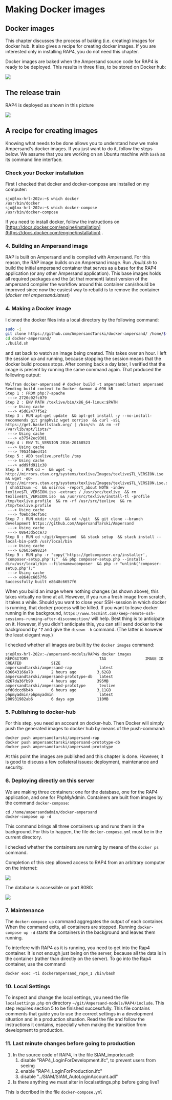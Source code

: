 # Making Docker images

## Docker images

This chapter discusses the process of baking \(i.e. creating\) images for docker hub. It also gives a recipe for creating docker images. If you are interested only in installing RAP4, you do not need this chapter.

Docker images are baked when the Ampersand source code for RAP4 is ready to be deployed. This results in three files, to be stored on Docker hub:

![](../.gitbook/assets/docker-store.png)

## The release train

RAP4 is deployed as shown in this picture

![](../.gitbook/assets/release-train-rap3.png)

## A recipe for creating images

Knowing what needs to be done allows you to understand how we make Ampersand's docker images. If you just want to do it, follow the steps below. We assume that you are working on an Ubuntu machine with `bash` as its command line interface.

### Check your Docker installation

First I checked that docker and docker-compose are installed on my computer:

```text
sjo@lnx-hrl-202v:~$ which docker
/usr/bin/docker
sjo@lnx-hrl-202v:~$ which docker-compose
/usr/bin/docker-compose
```

If you need to install docker, follow the instructions on [https://docs.docker.com/engine/installation](https://docs.docker.com/engine/installation) .

### 4. Building an Ampersand image

RAP is built on Ampersand and is compiled with Ampersand. For this reason, the RAP image builds on an Ampersand image. Run _./build.sh_ to build the initial ampersand container that serves as a base for the RAP4 application \(or any other Ampersand application\). This base images holds all required packages and the \(at that moment\) latest version of the ampersand compiler the workflow around this container can/should be improved since now the easiest way to rebuild is to remove the container \(_docker rmi ampersand:latest_\)

### 4. Making a Docker image

I cloned the docker files into a local directory  by the following command:

```bash
sudo -i
git clone https://github.com/AmpersandTarski/docker-ampersand/ /home/$(whoami)/docker-ampersand
cd docker-ampersand/
./build.sh
```

and sat back to watch an image being created. This takes over an hour. I left the session up and running, because stopping the session means that the docker build process stops. After coming back a day later, I verified that the image is present by running the same command again. That produced the following output:

```text
Wolfram docker-ampersand # docker build -t ampersand:latest ampersand
Sending build context to Docker daemon 4.096 kB
Step 1 : FROM php:7-apache
 ---> 2720c02fc079
Step 2 : ENV PATH /texlive/bin/x86_64-linux:$PATH
 ---> Using cache
 ---> 45d62477f5e2
Step 3 : RUN apt-get update  && apt-get install -y --no-install-recommends git graphviz wget xorriso  && curl -sSL https://get.haskellstack.org/ | /bin/sh  && rm -rf /var/lib/apt/lists/*
 ---> Using cache
 ---> e37542ec9301
Step 4 : ENV TL_VERSION 2016-20160523
 ---> Using cache
 ---> f95346ded414
Step 5 : ADD texlive.profile /tmp
 ---> Using cache
 ---> add9fd911c38
Step 6 : RUN cd ~  && wget -q   http://mirrors.ctan.org/systems/texlive/Images/texlive$TL_VERSION.iso  && wget -qO- http://mirrors.ctan.org/systems/texlive/Images/texlive$TL_VERSION.iso.sha512 | sha512sum -c  && osirrox -report_about NOTE -indev texlive$TL_VERSION.iso -extract / /usr/src/texlive  && rm texlive$TL_VERSION.iso  && /usr/src/texlive/install-tl -profile /tmp/texlive.profile  && rm -rf /usr/src/texlive  && rm /tmp/texlive.profile
 ---> Using cache
 ---> f0ebcd4cf50c
Step 7 : RUN mkdir ~/git  && cd ~/git  && git clone --branch development https://github.com/AmpersandTarski/Ampersand
 ---> Using cache
 ---> 08643d5cce73
Step 8 : RUN cd ~/git/Ampersand  && stack setup  && stack install --local-bin-path /usr/local/bin
 ---> Using cache
 ---> 636036e98214
Step 9 : RUN php -r "copy('https://getcomposer.org/installer', 'composer-setup.php');"  && php composer-setup.php --install-dir=/usr/local/bin --filename=composer  && php -r "unlink('composer-setup.php');"
 ---> Using cache
 ---> e8648c6657f6
Successfully built e8648c6657f6
```

When you build an image where nothing changes \(as shown above\), this takes virtually no time at all. However, if you run a fresh image from scratch, it takes a while. Should you want to close your SSH-session in which docker is running, that docker process will be killed. If you want to leave docker running in the background, `https://www.tecmint.com/keep-remote-ssh-sessions-running-after-disconnection/` will help. Best thing is to anticipate on it. However, if you didn't anticipate this, you can still send docker to the background by `^Z` and give the `disown -h` command. \(The latter is however the least elegant way.\)

I checked whether all images are built by the `docker images` command:

```text
sjo@lnx-hrl-202v:~/ampersand-models/RAP4$ docker images
REPOSITORY                               TAG                 IMAGE ID            CREATED             SIZE
ampersandtarski/ampersand-rap            latest              636643166a78        2 hours ago         3.62GB
ampersandtarski/ampersand-prototype-db   latest              d267da36fb90        4 hours ago         395MB
ampersandtarski/ampersand-prototype      texlive             efd0dccd6b4b        6 hours ago         3.11GB
phpmyadmin/phpmyadmin                    latest              200931982ab6        6 days ago          110MB
```

### 5. Publishing to docker-hub

For this step, you need an account on docker-hub. Then Docker will simply push the generated images to docker hub by means of the push-command:

```text
docker push ampersandtarski/ampersand-rap
docker push ampersandtarski/ampersand-prototype-db
docker push ampersandtarski/ampersand-prototype
```

At this point the images are published and this chapter is done. However, it is good to discuss a few collateral issues: deployment, maintenance and security.

### 6. Deploying directly on this server

We are making three containers: one for the database, one for the RAP4 application, and one for PhpMyAdmin. Containers are built from images by the command `docker-compose`:

```text
cd /home/ampersandadmin/docker-ampersand
docker-compose up -d
```

This command brings all three containers up and runs them in the background. For this to happen, the file `docker-compose.yml` must be in the current directory.

I checked whether the containers are running by means of the `docker ps` command.

Completion of this step allowed access to RAP4 from an arbitrary computer on the internet:

![](../.gitbook/assets/import.png)

The database is accessible on port 8080:

![](../.gitbook/assets/phpmyadmin.png)

### 7. Maintenance

The `docker-compose up` command aggregates the output of each container. When the command exits, all containers are stopped. Running `docker-compose up -d` starts the containers in the background and leaves them running.

To interfere with RAP4 as it is running, you need to get into the Rap4 container. It is not enough just being on the server, because all the data is in the container \(rather than directly on the server\). To go into the Rap4 container, use the command

```text
docker exec -ti dockerampersand_rap4_1 /bin/bash
```

### 10. Local Settings

To inspect and change the local settings, you need the file `localsettings.php` on directory `~/git/Ampersand-models/RAP4/include`. This step requires section 5 to be finished successfully. This file contains comments that guide you to use the correct settings in a development situation and in a production situation. Read the file and follow the instructions it contains, especially when making the transition from development to production.

### 11. Last minute changes before going to production

1. In the source code of RAP4, in the file SIAM\_importer.adl:
   1. disable "RAP4\_LoginForDevelopment.ifc", to prevent users from seeing 
   2. enable "RAP4\_LoginForProduction.ifc"
   3. disable "../SIAM/SIAM\_AutoLoginAccount.adl"
2. Is there anything we must alter in localsettings.php before going live?

 This is decribed in the file `docker-compose.yml`

